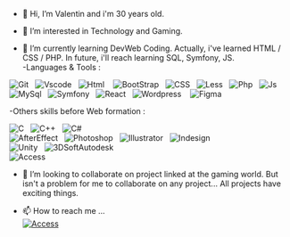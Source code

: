- 👋 Hi, I’m Valentin and i'm 30 years old.

- 👀 I’m interested in Technology and Gaming. 

- 🌱 I’m currently learning DevWeb Coding.
      Actually, i've learned HTML / CSS / PHP. In future, i'll reach learning SQL, Symfony, JS.  
      -Languages & Tools :   
  
![Git](https://img.shields.io/badge/GIT-E44C30?style=for-the-badge&logo=git&logoColor=white)&nbsp;&nbsp;
![Vscode](https://img.shields.io/badge/Visual_Studio_Code-0078D4?style=for-the-badge&logo=visual%20studio%20code&logoColor=white)&nbsp;&nbsp;
![Html](https://img.shields.io/badge/HTML5-E34F26?style=for-the-badge&logo=html5&logoColor=white) &nbsp;&nbsp;
![BootStrap](https://img.shields.io/badge/Bootstrap-563D7C?style=for-the-badge&logo=bootstrap&logoColor=white)&nbsp;&nbsp; 
![CSS](https://img.shields.io/badge/CSS3-1572B6?style=for-the-badge&logo=css3&logoColor=white)&nbsp;&nbsp;
![Less](https://img.shields.io/badge/less-2B4C80?style=for-the-badge&logo=less&logoColor=white)&nbsp;&nbsp;
![Php](https://img.shields.io/badge/PHP-777BB4?style=for-the-badge&logo=php&logoColor=white)&nbsp;&nbsp;
![Js](https://img.shields.io/badge/JavaScript-F7DF1E?style=for-the-badge&logo=javascript&logoColor=black)&nbsp;&nbsp;
![MySql](https://img.shields.io/badge/MySQL-00000F?style=for-the-badge&logo=mysql&logoColor=white)&nbsp;&nbsp;
![Symfony](https://img.shields.io/badge/connect-%2300843e.svg?style=for-the-badge&logo=symfony&logoColor=white)&nbsp;&nbsp;
![React](https://img.shields.io/badge/React-20232A?style=for-the-badge&logo=react&logoColor=61DAFB)&nbsp;&nbsp;
![Wordpress](https://img.shields.io/badge/Wordpress-21759B?style=for-the-badge&logo=wordpress&logoColor=white) &nbsp;&nbsp;
![Figma](https://img.shields.io/badge/Figma-F24E1E?style=for-the-badge&logo=figma&logoColor=white)&nbsp;&nbsp;

  -Others skills before Web formation :  
    
  ![C](https://img.shields.io/badge/C-00599C?style=for-the-badge&logo=c&logoColor=white)&nbsp;&nbsp;
  ![C++](https://img.shields.io/badge/C%2B%2B-00599C?style=for-the-badge&logo=c%2B%2B&logoColor=white)&nbsp;&nbsp;
  ![C#](https://img.shields.io/badge/C%23-239120?style=for-the-badge&logo=c-sharp&logoColor=white)&nbsp;&nbsp;  
  ![AfterEffect](https://img.shields.io/badge/Adobe%20after%20affects-CF96FD?style=for-the-badge&logo=Adobe%20after%20effects&logoColor=393665)&nbsp;&nbsp;
  ![Photoshop](https://img.shields.io/badge/Adobe%20Photoshop-31A8FF?style=for-the-badge&logo=Adobe%20Photoshop&logoColor=black)&nbsp;&nbsp;
  ![Illustrator](https://img.shields.io/badge/Adobe%20Illustrator-FF9A00?style=for-the-badge&logo=adobe%20illustrator&logoColor=white)&nbsp;&nbsp;
  ![Indesign](https://img.shields.io/badge/Adobe%20InDesign-FF3366?style=for-the-badge&logo=Adobe%20InDesign&logoColor=white)&nbsp;&nbsp;  
  ![Unity](https://img.shields.io/badge/Unity-100000?style=for-the-badge&logo=unity&logoColor=white)&nbsp;&nbsp;
  ![3DSoftAutodesk](https://img.shields.io/badge/Autodesk-000000.svg?style=for-the-badge&logo=Autodesk&logoColor=white)&nbsp;&nbsp;  
  ![Access](https://img.shields.io/badge/Microsoft_Access-A4373A?style=for-the-badge&logo=microsoft-access&logoColor=white)&nbsp;&nbsp;
  

- 💞️ I’m looking to collaborate on project linked at the gaming world. 
      But isn't a problem for me to collaborate on any project... All projects have exciting things.
      
- 📫 How to reach me ...  
      [![Access](https://img.shields.io/badge/Gmail-EA4335.svg?style=for-the-badge&logo=Gmail&logoColor=white)](quersin.valentin@gmail.com)
      

<!---
vquersin/vquersin is a ✨ special ✨ repository because its `README.md` (this file) appears on your GitHub profile.
You can click the Preview link to take a look at your changes.
--->
